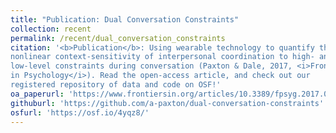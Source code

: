 ```yaml
---
title: "Publication: Dual Conversation Constraints"
collection: recent
permalink: /recent/dual_conversation_constraints
citation: '<b>Publication</b>: Using wearable technology to quantify the
nonlinear context-sensitivity of interpersonal coordination to high- and
low-level constraints during conversation (Paxton & Dale, 2017, <i>Frontiers
in Psychology</i>). Read the open-access article, and check out our
registered repository of data and code on OSF!'
oa_paperurl: 'https://www.frontiersin.org/articles/10.3389/fpsyg.2017.01135/full'
githuburl: 'https://github.com/a-paxton/dual-conversation-constraints'
osfurl: 'https://osf.io/4yqz8/'
---
```

